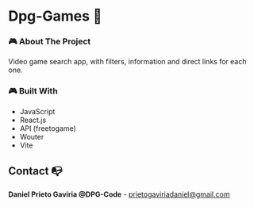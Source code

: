 # Dpg-Games 👾

### 🎮 About The Project
Video game search app, with filters, information and direct links for each one.

### 🎮 Built With
- JavaScript
- React.js
- API (freetogame)
- Wouter
- Vite

## Contact 📭

**Daniel Prieto Gaviria @DPG-Code** - prietogaviriadaniel@gmail.com
